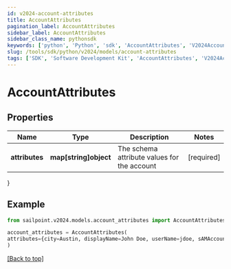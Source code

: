 ```yaml
---
id: v2024-account-attributes
title: AccountAttributes
pagination_label: AccountAttributes
sidebar_label: AccountAttributes
sidebar_class_name: pythonsdk
keywords: ['python', 'Python', 'sdk', 'AccountAttributes', 'V2024AccountAttributes'] 
slug: /tools/sdk/python/v2024/models/account-attributes
tags: ['SDK', 'Software Development Kit', 'AccountAttributes', 'V2024AccountAttributes']
---
```


# AccountAttributes


## Properties

Name | Type | Description | Notes
------------ | ------------- | ------------- | -------------
**attributes** | **map[string]object** | The schema attribute values for the account | [required]
}

## Example

```python
from sailpoint.v2024.models.account_attributes import AccountAttributes

account_attributes = AccountAttributes(
attributes={city=Austin, displayName=John Doe, userName=jdoe, sAMAccountName=jDoe, mail=john.doe@sailpoint.com}
)

```
[[Back to top]](#) 

